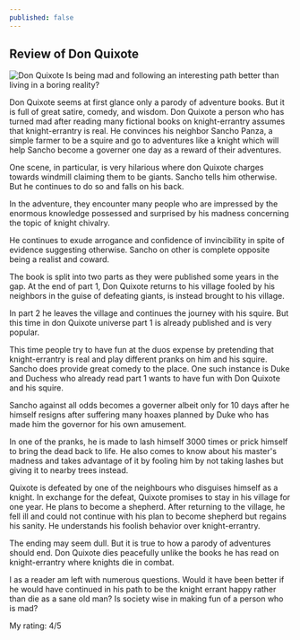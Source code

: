 ```yaml
---
published: false
---
```

## Review of Don Quixote

![Don Quixote]({{site.baseurl}}/_posts/donQuixote.jpg)
Is being mad and following an interesting path better than living in a boring reality?

Don Quixote seems at first glance only a parody of adventure books. But it is full of great satire, comedy, and wisdom. Don Quixote a person who has turned mad after reading many fictional books on knight-errantry assumes that knight-errantry is real. He convinces his neighbor Sancho Panza, a simple farmer to be a squire and go to adventures like a knight which will help Sancho become a governer one day as a reward of their adventures.

One scene, in particular, is very hilarious where don Quixote charges towards windmill claiming them to be giants. Sancho tells him otherwise. But he continues to do so and falls on his back.

In the adventure, they encounter many people who are impressed by the enormous knowledge possessed and surprised by his madness concerning the topic of knight chivalry.

He continues to exude arrogance and confidence of invincibility in spite of evidence suggesting otherwise. Sancho on other is complete opposite being a realist and coward.

The book is split into two parts as they were published some years in the gap.
At the end of part 1, Don Quixote returns to his village fooled by his neighbors in the guise of defeating giants, is instead brought to his village.

In part 2 he leaves the village and continues the journey with his squire. But this time in don Quixote universe part 1 is already published and is very popular.

This time people try to have fun at the duos expense by pretending that knight-errantry is real and play different pranks on him and his squire. Sancho does provide great comedy to the place. One such instance is Duke and Duchess who already read part 1 wants to have fun with Don Quixote and his squire.

Sancho against all odds becomes a governer albeit only for 10 days after he himself resigns after suffering many hoaxes planned by Duke who has made him the governor for his own amusement.

In one of the pranks, he is made to lash himself 3000 times or prick himself to bring the dead back to life. He also comes to know about his master's madness and takes advantage of it by fooling him by not taking lashes but giving it to nearby trees instead.

Quixote is defeated by one of the neighbours who disguises himself as a knight. In exchange for the defeat, Quixote promises to stay in his village for one year. He plans to become a shepherd. After returning to the village, he fell ill and could not continue with his plan to become shepherd but regains his sanity. He understands his foolish behavior over knight-errantry.

The ending may seem dull. But it is true to how a parody of adventures should end. Don Quixote dies peacefully unlike the books he has read on knight-errantry where knights die in combat.

I as a reader am left with numerous questions.
Would it have been better if he would have continued in his path to be the knight errant happy rather than die as a sane old man? Is society wise in making fun of a person who is mad?

My rating: 4/5

